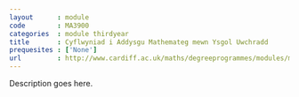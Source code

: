 ```yaml
---
layout      : module
code        : MA3900
categories  : module thirdyear
title       : Cyflwyniad i Addysgu Mathemateg mewn Ysgol Uwchradd
prequesites : ['None']
url         : http://www.cardiff.ac.uk/maths/degreeprogrammes/modules/ma3900.html
---
```


Description goes here.

